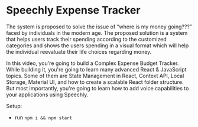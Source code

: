 # Speechly Expense Tracker


The system is proposed to solve the issue of “where is my money going???” faced by
individuals in the modern age. The proposed solution is a system that helps users track their
spending according to the customized categories and shows the users spending in a visual
format which will help the individual reevaluate their life choices regarding money.


In this video, you're going to build a Complex Expense Budget Tracker. While building it, you're going to learn many advanced React & JavaScript topics. Some of them are State Management in React, Context API, Local Storage, Material UI, and how to create a scalable React folder structure. But most importantly, you're going to learn how to add voice capabilities to your applications using Speechly. 

Setup:
- run ```npm i && npm start```
